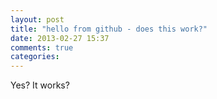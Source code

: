 ```yaml
---
layout: post
title: "hello from github - does this work?"
date: 2013-02-27 15:37
comments: true
categories: 
---
```

Yes? It works?